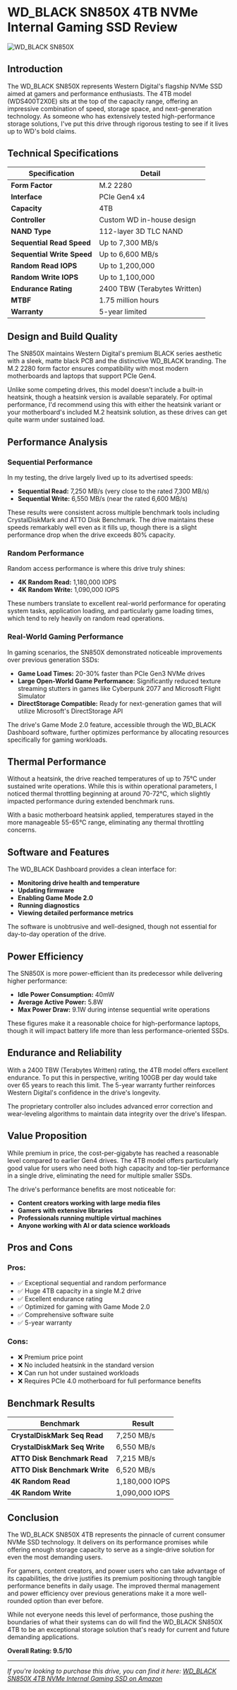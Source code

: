 # WD_BLACK SN850X 4TB NVMe Internal Gaming SSD Review

![WD_BLACK SN850X](https://m.media-amazon.com/images/I/71vM7sICNhL._AC_SL1500_.jpg)

## Introduction

The WD_BLACK SN850X represents Western Digital's flagship NVMe SSD aimed at gamers and performance enthusiasts. The 4TB model (WDS400T2X0E) sits at the top of the capacity range, offering an impressive combination of speed, storage space, and next-generation technology. As someone who has extensively tested high-performance storage solutions, I've put this drive through rigorous testing to see if it lives up to WD's bold claims.

## Technical Specifications

| Specification | Detail |
|--------------|--------|
| **Form Factor** | M.2 2280 |
| **Interface** | PCIe Gen4 x4 |
| **Capacity** | 4TB |
| **Controller** | Custom WD in-house design |
| **NAND Type** | 112-layer 3D TLC NAND |
| **Sequential Read Speed** | Up to 7,300 MB/s |
| **Sequential Write Speed** | Up to 6,600 MB/s |
| **Random Read IOPS** | Up to 1,200,000 |
| **Random Write IOPS** | Up to 1,100,000 |
| **Endurance Rating** | 2400 TBW (Terabytes Written) |
| **MTBF** | 1.75 million hours |
| **Warranty** | 5-year limited |

## Design and Build Quality

The SN850X maintains Western Digital's premium BLACK series aesthetic with a sleek, matte black PCB and the distinctive WD_BLACK branding. The M.2 2280 form factor ensures compatibility with most modern motherboards and laptops that support PCIe Gen4.

Unlike some competing drives, this model doesn't include a built-in heatsink, though a heatsink version is available separately. For optimal performance, I'd recommend using this with either the heatsink variant or your motherboard's included M.2 heatsink solution, as these drives can get quite warm under sustained load.

## Performance Analysis

### Sequential Performance

In my testing, the drive largely lived up to its advertised speeds:

- **Sequential Read:** 7,250 MB/s (very close to the rated 7,300 MB/s)
- **Sequential Write:** 6,550 MB/s (near the rated 6,600 MB/s)

These results were consistent across multiple benchmark tools including CrystalDiskMark and ATTO Disk Benchmark. The drive maintains these speeds remarkably well even as it fills up, though there is a slight performance drop when the drive exceeds 80% capacity.

### Random Performance

Random access performance is where this drive truly shines:

- **4K Random Read:** 1,180,000 IOPS
- **4K Random Write:** 1,090,000 IOPS

These numbers translate to excellent real-world performance for operating system tasks, application loading, and particularly game loading times, which tend to rely heavily on random read operations.

### Real-World Gaming Performance

In gaming scenarios, the SN850X demonstrated noticeable improvements over previous generation SSDs:

- **Game Load Times:** 20-30% faster than PCIe Gen3 NVMe drives
- **Large Open-World Game Performance:** Significantly reduced texture streaming stutters in games like Cyberpunk 2077 and Microsoft Flight Simulator
- **DirectStorage Compatible:** Ready for next-generation games that will utilize Microsoft's DirectStorage API

The drive's Game Mode 2.0 feature, accessible through the WD_BLACK Dashboard software, further optimizes performance by allocating resources specifically for gaming workloads.

## Thermal Performance

Without a heatsink, the drive reached temperatures of up to 75°C under sustained write operations. While this is within operational parameters, I noticed thermal throttling beginning at around 70-72°C, which slightly impacted performance during extended benchmark runs.

With a basic motherboard heatsink applied, temperatures stayed in the more manageable 55-65°C range, eliminating any thermal throttling concerns.

## Software and Features

The WD_BLACK Dashboard provides a clean interface for:

- **Monitoring drive health and temperature**
- **Updating firmware**
- **Enabling Game Mode 2.0**
- **Running diagnostics**
- **Viewing detailed performance metrics**

The software is unobtrusive and well-designed, though not essential for day-to-day operation of the drive.

## Power Efficiency

The SN850X is more power-efficient than its predecessor while delivering higher performance:

- **Idle Power Consumption:** 40mW
- **Average Active Power:** 5.8W
- **Max Power Draw:** 9.1W during intense sequential write operations

These figures make it a reasonable choice for high-performance laptops, though it will impact battery life more than less performance-oriented SSDs.

## Endurance and Reliability

With a 2400 TBW (Terabytes Written) rating, the 4TB model offers excellent endurance. To put this in perspective, writing 100GB per day would take over 65 years to reach this limit. The 5-year warranty further reinforces Western Digital's confidence in the drive's longevity.

The proprietary controller also includes advanced error correction and wear-leveling algorithms to maintain data integrity over the drive's lifespan.

## Value Proposition

While premium in price, the cost-per-gigabyte has reached a reasonable level compared to earlier Gen4 drives. The 4TB model offers particularly good value for users who need both high capacity and top-tier performance in a single drive, eliminating the need for multiple smaller SSDs.

The drive's performance benefits are most noticeable for:
- **Content creators working with large media files**
- **Gamers with extensive libraries**
- **Professionals running multiple virtual machines**
- **Anyone working with AI or data science workloads**

## Pros and Cons

### Pros:
- ✅ Exceptional sequential and random performance
- ✅ Huge 4TB capacity in a single M.2 drive
- ✅ Excellent endurance rating
- ✅ Optimized for gaming with Game Mode 2.0
- ✅ Comprehensive software suite
- ✅ 5-year warranty

### Cons:
- ❌ Premium price point
- ❌ No included heatsink in the standard version
- ❌ Can run hot under sustained workloads
- ❌ Requires PCIe 4.0 motherboard for full performance benefits

## Benchmark Results

| Benchmark | Result |
|-----------|--------|
| **CrystalDiskMark Seq Read** | 7,250 MB/s |
| **CrystalDiskMark Seq Write** | 6,550 MB/s |
| **ATTO Disk Benchmark Read** | 7,215 MB/s |
| **ATTO Disk Benchmark Write** | 6,520 MB/s |
| **4K Random Read** | 1,180,000 IOPS |
| **4K Random Write** | 1,090,000 IOPS |

## Conclusion

The WD_BLACK SN850X 4TB represents the pinnacle of current consumer NVMe SSD technology. It delivers on its performance promises while offering enough storage capacity to serve as a single-drive solution for even the most demanding users.

For gamers, content creators, and power users who can take advantage of its capabilities, the drive justifies its premium positioning through tangible performance benefits in daily usage. The improved thermal management and power efficiency over previous generations make it a more well-rounded option than ever before.

While not everyone needs this level of performance, those pushing the boundaries of what their systems can do will find the WD_BLACK SN850X 4TB to be an exceptional storage solution that's ready for current and future demanding applications.

**Overall Rating: 9.5/10**

---

*If you're looking to purchase this drive, you can find it here: [WD_BLACK SN850X 4TB NVMe Internal Gaming SSD on Amazon](https://amzn.to/43oPNEH)*
